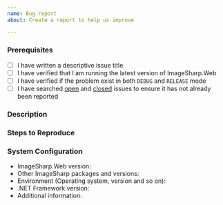 ```yaml
---
name: Bug report
about: Create a report to help us improve

---
```


### Prerequisites

- [ ] I have written a descriptive issue title
- [ ] I have verified that I am running the latest version of ImageSharp.Web
- [ ] I have verified if the problem exist in both `DEBUG` and `RELEASE` mode
- [ ] I have searched [open](https://github.com/SixLabors/ImageSharp.Web/issues) and [closed](https://github.com/SixLabors/ImageSharp.Web/issues?q=is%3Aissue+is%3Aclosed) issues to ensure it has not already been reported

### Description
<!-- A description of the bug or feature -->

### Steps to Reproduce
<!-- List of steps, sample code, failing test or link to a project that reproduces the behavior -->

### System Configuration
<!-- Tell us about the environment where you are experiencing the bug -->

- ImageSharp.Web version:
- Other ImageSharp packages and versions:
- Environment (Operating system, version and so on):
- .NET Framework version:
- Additional information:

<!-- Thanks for reporting the issue to ImageSharp! -->
